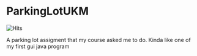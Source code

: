 

# ParkingLotUKM
![Hits](https://hitcounter.pythonanywhere.com/count/tag.svg?url=https%3A%2F%2Fgithub.com%2FMrShameer%2FParkingLotUKM)

A parking lot assigment that my course asked me to do. Kinda like one of my first gui java program
